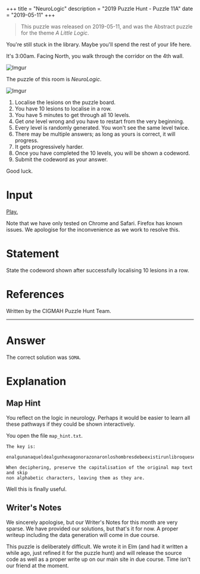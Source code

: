 +++
title = "NeuroLogic"
description = "2019 Puzzle Hunt - Puzzle 11A"
date = "2019-05-11"
+++

> This puzzle was released on 2019-05-11, and was the Abstract puzzle for the theme *A Little Logic*.

You're still stuck in the library. Maybe you'll spend the rest of your life here.

It's 3:00am. Facing North, you walk through the corridor on the 4th wall.

![Imgur](https://i.imgur.com/tTx2rOQ.gif)

The puzzle of this room is *NeuroLogic*.

![Imgur](https://i.imgur.com/vjonDj5.png)

1. Localise the lesions on the puzzle board.
2. You have 10 lesions to localise in a row.
3. You have 5 minutes to get through all 10 levels.
4. Get *one* level wrong and you have to restart from the very beginning.
5. Every level is randomly generated. You won't see the same level twice.
6. There may be multiple answers; as long as yours is correct, it will progress.
7. It gets progressively harder.
8. Once you have completed the 10 levels, you will be shown a codeword.
9. Submit the codeword as your answer.

Good luck.

# Input

[Play.](http://cgmnt-neuro-logic-board.netlify.com)

Note that we have only tested on Chrome and Safari. Firefox has known issues. We apologise for the inconvenience as we work to resolve this.

# Statement

State the codeword shown after successfully  localising 10 lesions in a row.


# References

Written by the CIGMAH Puzzle Hunt Team.

---

# Answer

The correct solution was `SOMA`.

# Explanation

## Map Hint

You reflect on the logic in neurology. Perhaps it would be easier to learn all these pathways if they could be shown interactively.

 You open the file `map_hint.txt`.

 ```
 The key is:

 enalgunanaqueldealgunhexagonorazonaronloshombresdebeexistirunlibroquesealacifrayelcompendioperfectodetodoslosdemasalgunbibliotecarioloharecorridoyesanalogoaundios

 When deciphering, preserve the capitalisation of the original map text and skip
 non alphabetic characters, leaving them as they are.

 ```

 Well this is finally useful.

## Writer's Notes

We sincerely apologise, but our Writer's Notes for this month are very sparse.
We have provided our solutions, but that's it for now. A proper writeup
including the data generation will come in due course.

This puzzle is deliberately difficult. We wrote it in Elm (and had it written a while ago, just refined it for the puzzle hunt) and will release the source code as well as a proper write up on our main site in due course. Time isn't our friend at the moment.

